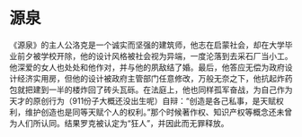 # 源泉

  《源泉》的主人公洛克是一个诚实而坚强的建筑师，他志在启蒙社会，却在大学毕业前夕被学校开除，他的设计风格被社会视为异端，一度沦落到去采石厂当小工。他深爱的女人也处处和他作对，并与他的夙敌结了婚。最后，他答应无偿为政府设计经济实用房，但他的设计被政府主管部门任意修改，万般无奈之下，他抗起炸药包就把建到一半的楼炸回了砖头瓦砾。在法庭上，他也同样孤军奋战，为自己作为天才的原创行为（911份子大概还没出生呢）自辩：“创造是各己私事，是天赋权利，维护创造也是同等天赋个人的权利。”那个时候著作权、知识产权等概念还未曾为人们所认同。结果罗克被认定为“狂人”，并因此而无罪释放。
